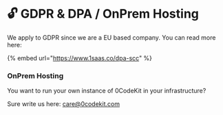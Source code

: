 # 🔓 GDPR & DPA / OnPrem Hosting

We apply to GDPR since we are a EU based company. You can read more here:

{% embed url="https://www.1saas.co/dpa-scc" %}

### OnPrem Hosting

You want to run your own instance of 0CodeKit in your infrastructure?&#x20;

Sure write us here: care@0codekit.com





